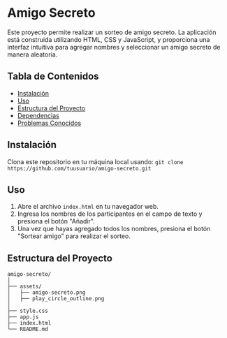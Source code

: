 # Amigo Secreto

Este proyecto permite realizar un sorteo de amigo secreto. La aplicación está construida utilizando HTML, CSS y JavaScript, y proporciona una interfaz intuitiva para agregar nombres y seleccionar un amigo secreto de manera aleatoria.

## Tabla de Contenidos
- [Instalación](#instalación)
- [Uso](#uso)
- [Estructura del Proyecto](#estructura-del-proyecto)
- [Dependencias](#dependencias)
- [Problemas Conocidos](#problemas-conocidos)

## Instalación

 Clona este repositorio en tu máquina local usando:
    ``` git clone https://github.com/tuusuario/amigo-secreto.git
    ```


## Uso

1. Abre el archivo `index.html` en tu navegador web.
2. Ingresa los nombres de los participantes en el campo de texto y presiona el botón "Añadir".
3. Una vez que hayas agregado todos los nombres, presiona el botón "Sortear amigo" para realizar el sorteo.

## Estructura del Proyecto

```plaintext
amigo-secreto/
│
├── assets/
│   ├── amigo-secreto.png
│   ├── play_circle_outline.png
│
├── style.css
├── app.js
├── index.html
└── README.md
